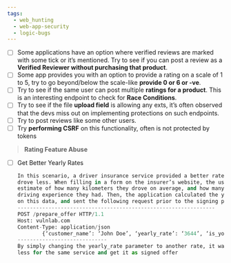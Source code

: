 ```yaml
---
tags:
  - web_hunting
  - web-app-security
  - logic-bugs
---
```

- [ ] Some applications have an option where verified reviews are marked with some tick or it’s mentioned. Try to see if you can post a review as a **Verified Reviewer without purchasing that product**.
- [ ] Some app provides you with an option to provide a rating on a scale of 1 to 5, try to go beyond/below the scale-like **provide 0 or 6 or -ve**.
- [ ] Try to see if the same user can post multiple **ratings for a product**. This is an interesting endpoint to check for **Race Conditions**.
- [ ] Try to see if the file **upload field** is allowing any exts, it’s often observed that the devs miss out on implementing protections on such endpoints.
- [ ] Try to post reviews like some other users.
- [ ] Try **performing CSRF** on this functionality, often is not protected by tokens

> **Rating Feature Abuse**

- [ ] Get Better Yearly Rates
    ```python
    In this scenario, a driver insurance service provided a better rate for customers who
    drove less. When filling in a form on the insurer’s website, the user provided an
    estimate of how many kilometers they drove on average, and how many years of
    driving experience they had. Then, the application calculated the yearly rate based
    on this data, and sent the following request prior to the signing part:
    ----------------------------------------------------------------
    POST /prepare_offer HTTP/1.1
    Host: vulnlab.com
    Content-Type: application/json
    		{‘customer_name’: ‘John Doe’, ‘yearly_rate’: ‘3644’, ‘is_young’: false}
    -----------------------------
    By simply changing the yearly_rate parameter to another rate, it was possible to pay
    less for the same service and get it as signed offer
    ```
